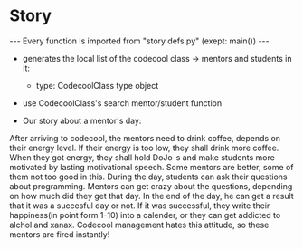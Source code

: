 # Story

--- Every function is imported from "story defs.py" (exept: main()) ---


- generates the local list of the codecool class -> mentors and students in it:
    * type: CodecoolClass type object

- use CodecoolClass's search mentor/student function

- Our story about a mentor's day:

After arriving to codecool, the mentors need to drink coffee, depends on their energy level. If their energy is too low, they shall drink more coffee. When they got energy, they shall hold DoJo-s and make students more motivated by lasting motivational speech. Some mentors are better, some of them not too good in this. During the day, students can ask their questions about programming. Mentors can get crazy about the questions, depending on how much did they get that day. In the end of the day, he can get a result that it was a succesful day or not. If it was successful, they write their happiness(in point form 1-10) into a calender, or they can get addicted to alchol and xanax. Codecool management hates this attitude, so these mentors are fired instantly!

